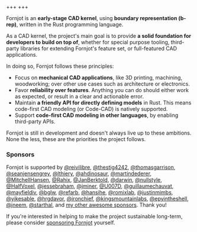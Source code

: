 +++
+++

Fornjot is an **early-stage CAD kernel**, using **boundary representation (b-rep)**, written in the Rust programming language.

As a CAD kernel, the project's main goal is to provide **a solid foundation for developers to build on top of**, whether for special purpose tooling, third-party libraries for extending Fornjot's feature set, or full-featured CAD applications.

In doing so, Fornjot follows these principles:

- Focus on **mechanical CAD applications**, like 3D printing, machining, woodworking; over other use cases such as architecture or electronics.
- Favor **reliability over features**. Anything you can do should either work as expected, or result in a clear and actionable error.
- Maintain **a friendly API for directly defining models** in Rust. This means code-first CAD modeling (or Code-CAD) is natively supported.
- Support **code-first CAD modeling in other languages**, by enabling third-party APIs.

Fornjot is still in development and doesn't always live up to these ambitions. None the less, these are the priorities the project follows.


### Sponsors

Fornjot is supported by [@reivilibre](https://github.com/reivilibre), [@thestig4242](https://github.com/thestig4242), [@thomasgarrison](https://github.com/thomasgarrison), [@seanjensengrey](https://github.com/seanjensengrey), [@lthiery](https://github.com/lthiery), [@ahdinosaur](https://github.com/ahdinosaur), [@martindederer](https://github.com/martindederer), [@MitchellHansen](https://github.com/MitchellHansen), [@Rahix](https://github.com/Rahix), [@JanBerktold](https://github.com/JanBerktold), [@darwin](https://github.com/darwin), [@nullstyle](https://github.com/nullstyle), [@HalfVoxel](https://github.com/HalfVoxel), [@jessebraham](https://github.com/jessebraham), [@jminer](https://github.com/jminer), [@U007D](https://github.com/U007D), [@guillaumechauvat](https://github.com/guillaumechauvat), [@mayfieldiv](https://github.com/mayfieldiv), [@bglw](https://github.com/bglw), [@refarb](https://github.com/refarb), [@hansihe](https://github.com/hansihe), [@romixlab](https://github.com/romixlab), [@justinmimbs](https://github.com/justinmimbs), [@yikesable](https://github.com/yikesable), [@hrgdavor](https://github.com/hrgdavor), [@ironchief](https://github.com/ironchief), [@kingsmountainlabs](https://github.com/kingsmountainlabs), [@epyintheshell](https://github.com/epyintheshell), [@jneem](https://github.com/jneem), [@starthal](https://github.com/starthal), and [my other awesome sponsors](https://github.com/sponsors/hannobraun). Thank you!

If you're interested in helping to make the project sustainable long-term, please consider [sponsoring Fornjot](https://github.com/sponsors/hannobraun) yourself.
